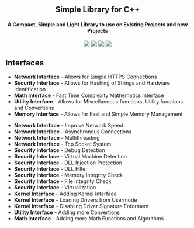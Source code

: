 
<p align="center">
 <h2 align="center">Simple Library for C++</h2>
 <h4 align="center">A Compact, Simple and Light Library to use on Existing Projects and new Projects</h4>
 <p align="center"></p>
</p>

<p align="center">
 
 <a href="https://en.wikipedia.org/wiki/C%2B%2B">
      <img src="https://img.shields.io/badge/language-C%2B%2B-%23f34b7d.svg?style=for-the-badge&logo=appveyor"/>
    </a>
    <a href="https://en.wikipedia.org/wiki/Microsoft_Windows">
      <img src="https://img.shields.io/badge/platform-Windows-0078d7.svg?style=for-the-badge&logo=appveyor"/>
    </a>
 
 <a href="https://en.wikipedia.org/wiki/Cheating_in_online_games">
      <img src="https://img.shields.io/badge/arch-x86-red.svg?style=for-the-badge&logo=appveyor"/>
    </a>
 
 <a href="https://en.wikipedia.org/wiki/Cheating_in_online_games">
      <img src="https://img.shields.io/badge/License-MIT-e49eff?style=for-the-badge&logo=appveyor"/>
    </a>
 
 
    
  </p>



## Interfaces
*   **Network Interface** - Allows for Simple HTTPS Connections
*   **Security Interface** - Allows for Hashing of Strings and Hardware Identification
*   **Math Interface** - Fast Time Complexity Mathematics Interface
*   **Utility Interface** - Allows for Miscellaneous functions, Utility functions and Convertions
*   **Memory Interface** - Allows for Fast and Simple Memory Management


<Future Plans>

*   **Network Interface** - Improve Network Speed
*   **Network Interface** - Asynchronous Connections
*   **Network Interface** - Multithreading
*   **Network Interface** - Tcp Socket System
*   **Security Interface** - Debug Detection
*   **Security Interface** - Virtual Machine Detection
*   **Security Interface** - DLL Injection Protection
*   **Security Interface** - DLL Filter
*   **Security Interface** - Memory Integrity Check
*   **Security Interface** - File Integrity Check
*   **Security Interface** - Virtualization
*   **Kernel Interface** - Adding Kernel Interface
*   **Kernel Interface** - Loading Drivers from Usermode
*   **Kernel Interface** - Disabling Driver Signature Enforment
*   **Utility Interface** - Adding more Convertions
*   **Math Interface** - Adding more Math Functions and Algorithms






